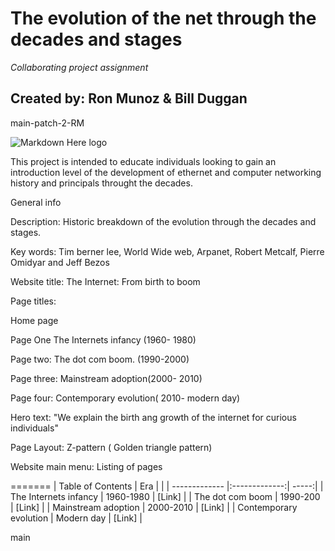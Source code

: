 # The evolution of the net through the decades and stages
*Collaborating project assignment*
## Created by: Ron Munoz & Bill Duggan


 main-patch-2-RM

![Markdown Here logo](https://www.dugcampbell.com/wp-content/uploads/2018/11/brief-history-of-the-internet.jpg)


This project is intended to educate individuals looking to gain an introduction level of the development of ethernet and computer networking history and principals throught the decades.

General info

Description: Historic breakdown of the evolution through the decades and stages.

Key words: Tim berner lee, World Wide web, Arpanet, Robert Metcalf, Pierre Omidyar and Jeff Bezos

Website title: The Internet: From birth to boom

Page titles: 

Home page

Page One The Internets infancy  (1960- 1980)
 
Page two: The dot com boom. (1990-2000)
 
Page three: Mainstream adoption(2000- 2010)
 
Page four: Contemporary evolution( 2010- modern day)

Hero text: "We explain the birth ang growth of the internet for curious individuals"

Page Layout: Z-pattern ( Golden triangle pattern)

Website main menu: Listing of pages



=======
| Table of Contents | Era |  |
| ------------- |:-------------:| -----:|
| The Internets infancy  | 1960-1980 | [Link] |
| The dot com boom  | 1990-200 | [Link] |
| Mainstream adoption  | 2000-2010 | [Link] |
| Contemporary evolution  | Modern day | [Link] |





 main

